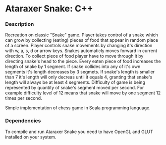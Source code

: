 Ataraxer Snake: C++
===================

### Description ###

Recreation on classic "Snake" game. Player takes control of a snake
which can grow by collecting (eating) pieces of food that appear in
random place of a screen. Player controls snake movements by changing
it's direction with w, a, s, d or arrow keys. Snakes automaticly moves
forward in current direction. To collect piece of food player have to
move through it by directing snake's head to the piece. Every eaten piece
of food increases the length of snake by 1 segment. If snake collides into
any of it's own segments it's length decreases by 3 segmets. If snake's
length is smaller than 7 it's length will only decreas until it equals 4,
granting that snake's length will always be at least 4 segments. Difficulty
of game is being represented by quantity of snake's segment moved per second.
For example difficulty level of 12 means that snake will move by one segment
12 times per second.


Simple implementation of chess game in Scala programming language.

### Dependencies ###

To compile and run Ataraxer Snake you need to have OpenGL and GLUT installed on your system.
